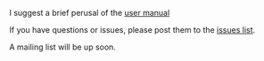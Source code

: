 I suggest a brief perusal of the [user manual](http://code.google.com/p/vaadin-cmis/downloads/detail?name=manual.pdf&can=2&q=)

If you have questions or issues, please post them to the [issues list](http://code.google.com/p/vaadin-cmis/issues/list).

A mailing list will be up soon.